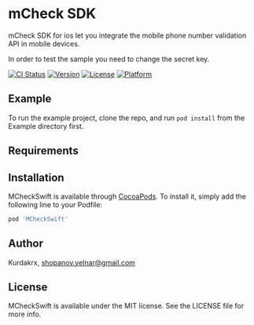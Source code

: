 # mCheck SDK 

mCheck SDK for ios let you integrate the mobile phone number validation API in mobile devices.

In order to test the sample you need to change the secret key.

[![CI Status](https://img.shields.io/travis/Kurdakrx/MCheckSwift.svg?style=flat)](https://travis-ci.org/Kurdakrx/MCheckSwift)
[![Version](https://img.shields.io/cocoapods/v/MCheckSwift.svg?style=flat)](https://cocoapods.org/pods/MCheckSwift)
[![License](https://img.shields.io/cocoapods/l/MCheckSwift.svg?style=flat)](https://cocoapods.org/pods/MCheckSwift)
[![Platform](https://img.shields.io/cocoapods/p/MCheckSwift.svg?style=flat)](https://cocoapods.org/pods/MCheckSwift)

## Example

To run the example project, clone the repo, and run `pod install` from the Example directory first.

## Requirements

## Installation

MCheckSwift is available through [CocoaPods](https://cocoapods.org). To install
it, simply add the following line to your Podfile:

```ruby
pod 'MCheckSwift'
```

## Author

Kurdakrx, shopanov.yelnar@gmail.com

## License

MCheckSwift is available under the MIT license. See the LICENSE file for more info.

